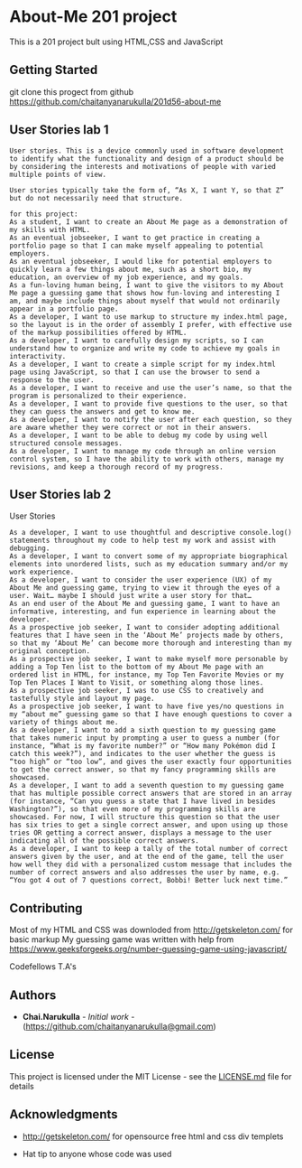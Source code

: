 # About-Me 201 project

This is a 201 project <About me> bult using HTML,CSS and JavaScript

## Getting Started
git clone this progect from github 
https://github.com/chaitanyanarukulla/201d56-about-me

## User Stories lab 1

    User stories. This is a device commonly used in software development to identify what the functionality and design of a product should be by considering the interests and motivations of people with varied multiple points of view.

    User stories typically take the form of, “As X, I want Y, so that Z” but do not necessarily need that structure.

    for this project: 
    As a student, I want to create an About Me page as a demonstration of my skills with HTML.
    As an eventual jobseeker, I want to get practice in creating a portfolio page so that I can make myself appealing to potential employers.
    As an eventual jobseeker, I would like for potential employers to quickly learn a few things about me, such as a short bio, my education, an overview of my job experience, and my goals.
    As a fun-loving human being, I want to give the visitors to my About Me page a guessing game that shows how fun-loving and interesting I am, and maybe include things about myself that would not ordinarily appear in a portfolio page.
    As a developer, I want to use markup to structure my index.html page, so the layout is in the order of assembly I prefer, with effective use of the markup possibilities offered by HTML.
    As a developer, I want to carefully design my scripts, so I can understand how to organize and write my code to achieve my goals in interactivity.
    As a developer, I want to create a simple script for my index.html page using JavaScript, so that I can use the browser to send a response to the user.
    As a developer, I want to receive and use the user’s name, so that the program is personalized to their experience.
    As a developer, I want to provide five questions to the user, so that they can guess the answers and get to know me.
    As a developer, I want to notify the user after each question, so they are aware whether they were correct or not in their answers.
    As a developer, I want to be able to debug my code by using well structured console messages.
    As a developer, I want to manage my code through an online version control system, so I have the ability to work with others, manage my revisions, and keep a thorough record of my progress.

## User Stories lab 2

User Stories

    As a developer, I want to use thoughtful and descriptive console.log() statements throughout my code to help test my work and assist with debugging.
    As a developer, I want to convert some of my appropriate biographical elements into unordered lists, such as my education summary and/or my work experience.
    As a developer, I want to consider the user experience (UX) of my About Me and guessing game, trying to view it through the eyes of a user. Wait… maybe I should just write a user story for that…
    As an end user of the About Me and guessing game, I want to have an informative, interesting, and fun experience in learning about the developer.
    As a prospective job seeker, I want to consider adopting additional features that I have seen in the ‘About Me’ projects made by others, so that my ‘About Me’ can become more thorough and interesting than my original conception.
    As a prospective job seeker, I want to make myself more personable by adding a Top Ten list to the bottom of my About Me page with an ordered list in HTML, for instance, my Top Ten Favorite Movies or my Top Ten Places I Want to Visit, or something along those lines.
    As a prospective job seeker, I was to use CSS to creatively and tastefully style and layout my page.
    As a prospective job seeker, I want to have five yes/no questions in my “about me” guessing game so that I have enough questions to cover a variety of things about me.
    As a developer, I want to add a sixth question to my guessing game that takes numeric input by prompting a user to guess a number (for instance, “What is my favorite number?” or “How many Pokémon did I catch this week?”), and indicates to the user whether the guess is “too high” or “too low”, and gives the user exactly four opportunities to get the correct answer, so that my fancy programming skills are showcased.
    As a developer, I want to add a seventh question to my guessing game that has multiple possible correct answers that are stored in an array (for instance, “Can you guess a state that I have lived in besides Washington?”), so that even more of my programming skills are showcased. For now, I will structure this question so that the user has six tries to get a single correct answer, and upon using up those tries OR getting a correct answer, displays a message to the user indicating all of the possible correct answers.
    As a developer, I want to keep a tally of the total number of correct answers given by the user, and at the end of the game, tell the user how well they did with a personalized custom message that includes the number of correct answers and also addresses the user by name, e.g. “You got 4 out of 7 questions correct, Bobbi! Better luck next time.”




## Contributing

Most of my HTML and CSS was downloded from http://getskeleton.com/ for basic markup
My guessing game was  written with help from https://www.geeksforgeeks.org/number-guessing-game-using-javascript/

Codefellows T.A's
 

## Authors

* **Chai.Narukulla** - *Initial work* - (https://github.com/chaitanyanarukulla@gmail.com)


## License

This project is licensed under the MIT License - see the [LICENSE.md](LICENSE.md) file for details

## Acknowledgments

* http://getskeleton.com/ for opensource free html and css div templets

* Hat tip to anyone whose code was used
